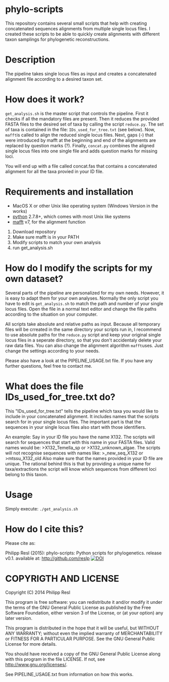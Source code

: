 phylo-scripts
=========

This repository contains several small scripts that help with creating concatenated sequences alignments from multiple single locus files.
I created these scripts to be able to quickly create alignments with different taxon samplings for phylogenetic reconstructions.


Description
===========

The pipeline takes single locus files as input and creates a concatenated alignment file according to a desired taxon set.


How does it work?
================

 `get_analysis.sh` is the master script that controls the pipeline. First it checks if all the mandatory files are present. Then it reduces the provided FASTA files to the desired set of taxa by calling the script `reduce.py`. The set of taxa is contained in the file: `IDs_used_for_tree.txt` (see below). Now, `mafft`is called to align the reduced single locus files. Next, gaps (-) that were introduced by mafft at the beginning and end of the alignments are replaced by question marks (?). Finally, 
`concat.py` combines the aligned single locus files into one single file and adds question marks for missing loci.

You will end up with a file called concat.fas that contains a concatenated alignment for all the taxa provied in your ID file.


Requirements and installation
============

- MacOS X or other Unix like operating system (Windows Version in the works)
- [python](www.python.org) 2.7.8+, which comes with most Unix like systems
- [mafft](http://mafft.cbrc.jp/alignment/software/) v7, for the alignment function


1. Download repository
2. Make sure mafft is in your PATH
3. Modify scripts to match your own analysis
4. run get_analysis.sh


How do I modify the scripts for my own dataset?
========
Several parts of the pipeline are personalized for my own needs. However, it is easy to adapt them for your own analyses.
Normally the only script you have to edit is `get_analysis.sh` to match the path and number of your single locus files. Open the file in a normal text editor and change the file paths according to the situation on your computer. 

All scripts take absolute and relative paths as input. Because all temporary files will be crreated in the same directory your scripts run in, I recommend to use absolute paths for the `reduce.py` script and keep your original single locus files in a seperate directory, so that you don't accidentaly delete your raw data files. You can also change the alignment algorithm `mafft`uses. Just change the settings according to your needs.

Please also have a look at the PIPELINE_USAGE.txt file. If you have any further questions, feel free to contact me.

What does the file IDs_used_for_tree.txt do?
=========
This "IDs_used_for_tree.txt" tells the pipeline which taxa you would like to include in your concatenated alignment. It includes names that the scripts search for in your single locus files. The important part is that the sequences in your single locus files also start with those identifiers.

An example:
Say in your ID file you have the name X132. The scripts will search for sequences that start with this name in your FASTA files.
Valid names would be: >X132_Temella_sp or >X132_unknown_algae. The scripts will not recognise sequences with names like: >_new_seq_X132 or >mtssu_X132_old
Also make sure that the names provided in your ID file are unique.
The rational behind this is that by providing a unique name for taxa/extractions the script will know which sequences from different loci belong to this taxon.


Usage
=======
Simply execute:
`./get_analysis.sh`

How do I cite this?
=========
Please cite as:

Philipp Resl (2015): phylo-scripts: Python scripts for phylogenetics. release v0.1. available at: http://github.com/reslp [![DOI](https://zenodo.org/badge/doi/10.5281/zenodo.15983.svg)](http://dx.doi.org/10.5281/zenodo.15983)


COPYRIGTH AND LICENSE
=====================

Copyright (C) 2014 Philipp Resl

This program is free software: you can redistribute it and/or modify it under the terms of the GNU General Public License as published by the Free Software Foundation, either version 3 of the License, or (at your option) any later version.

This program is distributed in the hope that it will be useful, but WITHOUT ANY WARRANTY; without even the implied warranty of MERCHANTABILITY or FITNESS FOR A PARTICULAR PURPOSE. See the GNU General Public License for more details.

You should have received a copy of the GNU General Public License along with this program in the file LICENSE. If not, see http://www.gnu.org/licenses/.




See PIPELINE_USAGE.txt from information on how this works.
